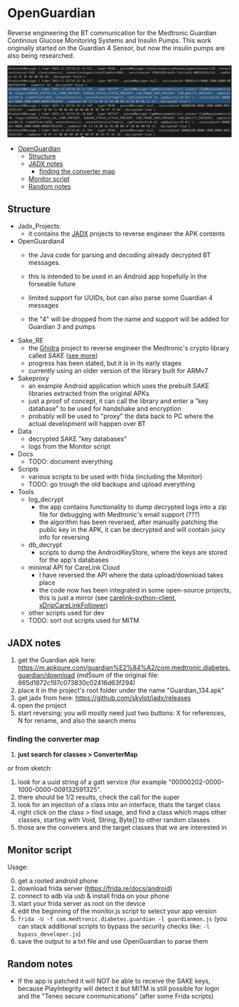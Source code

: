 # OpenGuardian

Reverse engineering the BT communication for the Medtronic Guardian Continous Glucose Monitoring Systems and Insulin Pumps. This work originally started on the Guardian 4 Sensor, but now the insulin pumps are also being researched.


![alt text](docs/banner.png)

- [OpenGuardian](#openguardian)
  - [Structure](#structure)
  - [JADX notes](#jadx-notes)
    - [finding the converter map](#finding-the-converter-map)
  - [Monitor script](#monitor-script)
  - [Random notes](#random-notes)


## Structure
- Jadx_Projects: 
  - it contains the [JADX](https://github.com/skylot/jadx) projects to reverse engineer the APK contents  
- OpenGuardian4
   - the Java code for parsing and decoding already decrypted BT messages. 
   - this is intended to be used in an Android app hopefully in the forseable future

  - limited support for UUIDs, but can also parse some Guardian 4 messages
  - the "4" will be dropped from the name and support will be added for Guardian 3 and pumps
- Sake_RE
  - the [Ghidra](https://github.com/NationalSecurityAgency/ghidra) project to reverse engineer the Medtronic's crypto library called *SAKE* ([see more](docs/sake_whitepaper.pdf)) 
  - progress has been stated, but it is in its early stages
  - currently using an older version of the library built for ARMv7
- Sakeproxy
  - an example Android application which uses the prebuilt SAKE libraries extracted from the original APKs
  - just a proof of concept, it can call the library and enter a "key database" to be used for handshake and encryption 
  - probably will be used to "proxy" the data back to PC where the actual development will happen over BT
- Data 
	- decrypted SAKE "key databases"
	- logs from the Monitor script
- Docs
  - TODO: document everything
- Scripts
  - various scripts to be used with frida (including the Monitor)
  - TODO: go trough the old backups and upload everything
- Tools
  - log_decrypt
    - the app contains functionality to dump decrypted logs into a zip file for debugging with Medtronic's email support (???)
    - the algorithm has been reversed, after manually patching the public key in the APK, it can be decrypted and will contain juicy info for reversing
  - db_decrypt
    - scripts to dump the AndroidKeyStore, where the keys are stored for the app's databases
  - minimal API for CareLink Cloud
    - I have reversed the API where the data upload/download takes place
    - the code now has been integrated in some open-source projects, this is just a mirror (see  [carelink-python-client](https://github.com/ondrej1024/carelink-python-client), [xDripCareLinkFollower](https://github.com/benceszasz/xDripCareLinkFollower/))
  - other scripts used for dev
  - TODO: sort out scripts used for MITM



## JADX notes
1. get the Guardian apk here: https://m.apkpure.com/guardian%E2%84%A2/com.medtronic.diabetes.guardian/download
	(md5sum of the original file: 865d1872c197c073830c02416d63f294)
2. place it in the project's root folder under the name "Guardian_134.apk"
3. get jadx from here: https://github.com/skylot/jadx/releases
4. open the project
5. start reversing: you will mostly need just two buttons: X for references, N for rename, and also the search menu

### finding the converter map

1.  **just search for classes > ConverterMap** 

or from sketch:


1. look for a uuid string of a gatt service (for example "00000202-0000-1000-0000-009132591325".
2. there should be 1/2 results, check the call for the super
3. look for an injection of a class into an interface, thats the target class
4. right click on the class > find usage, and find a class which maps other classes, starting with Void, String, Byte[] to other random classes
5. those are the conveters and the target classes that we are interested in


## Monitor script

Usage: 

0. get a rooted android phone
1. download frida server (https://frida.re/docs/android)
3. connect to adb via usb & install frida on your phone
4. start your frida server as root on the device
5. edit the beginning of the monitor.js script to select your app version  
6. `frida -U -f com.medtronic.diabetes.guardian -l guardianmon.js` (you can stack additional scripts to bypass the security checks like: `-l bypass_developer.js`)
7. save the output to a txt file and use OpenGuardian to parse them

## Random notes
- If the app is patched it will NOT be able to receive the SAKE keys, because PlayIntegrity will detect it but MITM is still possible for login and the "Teneo secure communications" (after some Frida scripts)

